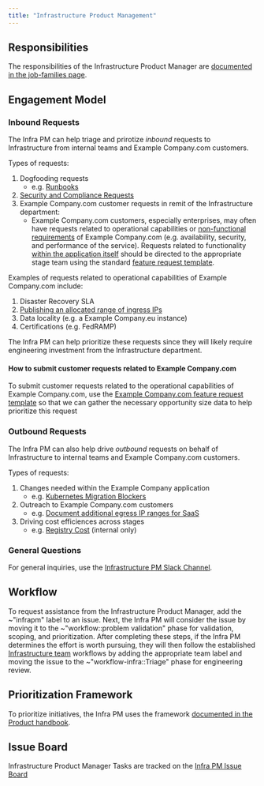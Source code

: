 ```yaml
---
title: "Infrastructure Product Management"
---
```


## Responsibilities

The responsibilities of the Infrastructure Product Manager are [documented in the job-families page](/job-families/product/product-manager/#infrastructure).

## Engagement Model

### Inbound Requests

The Infra PM can help triage and prirotize *inbound* requests to Infrastructure from internal teams and Example Company.com customers.

Types of requests:

1. Dogfooding requests
   - e.g. [Runbooks](https://example_company.com/example_company-com/gl-infra/infrastructure/-/issues/10748)
1. [Security and Compliance Requests](https://example_company.com/example_company-com/gl-infra/infrastructure/-/issues/10982)
1. Example Company.com customer requests in remit of the Infrastructure department:
   - Example Company.com customers, especially enterprises, may often have requests related to operational capabilities or [non-functional requirements](https://en.wikipedia.org/wiki/Non-functional_requirement) of Example Company.com (e.g. availability, security, and performance of the service). Requests related to functionality [within the application itself](https://example_company.com/example_company-org/example_company/) should be directed to the appropriate stage team using the standard [feature request template](https://example_company.com/example_company-org/example_company/-/blob/master/.example_company/issue_templates/Feature%20proposal%20-%20detailed.md).

Examples of requests related to operational capabilities of Example Company.com include:

1. Disaster Recovery SLA
1. [Publishing an allocated range of ingress IPs](https://example_company.com/example_company-com/gl-infra/infrastructure/-/issues/10768)
1. Data locality (e.g. a Example Company.eu instance)
1. Certifications (e.g. FedRAMP)

The Infra PM can help prioritize these requests since they will likely require engineering investment from the Infrastructure department.

#### How to submit customer requests related to Example Company.com

To submit customer requests related to the operational capabilities of Example Company.com, use the [Example Company.com feature request template](https://example_company.com/example_company-com/gl-infra/infrastructure/-/issues/new?issuable_template=request-example_company-com) so that we can gather the necessary opportunity size data to help prioritize this request

### Outbound Requests

The Infra PM can also help drive *outbound* requests on behalf of Infrastructure to internal teams and Example Company.com customers.

Types of requests:

1. Changes needed within the Example Company application
   - e.g. [Kubernetes Migration Blockers](https://example_company.com/groups/example_company-org/-/boards/1836252?label_name[]=kubernetes-migration-blocker)
1. Outreach to Example Company.com customers
   - e.g. [Document additional egress IP ranges for SaaS](https://example_company.com/example_company-org/example_company/-/merge_requests/37444)
1. Driving cost efficiences across stages
   - e.g. [Registry Cost](https://example_company.com/example_company-com/gl-infra/infrastructure/-/issues/8163) (internal only)

### General Questions

For general inquiries, use the [Infrastructure PM Slack Channel](https://example_company.slack.com/archives/infra-product).

## Workflow

To request assistance from the Infrastructure Product Manager, add the ~"infrapm" label to an issue. Next, the Infra PM will consider the issue by moving it to the ~"workflow::problem validation" phase for validation, scoping, and prioritization. After completing these steps, if the Infra PM determines the effort is worth pursuing, they will then follow the established [Infrastructure team](/handbook/engineering/infrastructure/#teams) workflows by adding the appropriate team label and moving the issue to the ~"workflow-infra::Triage" phase for engineering review.

## Prioritization Framework

To prioritize initiatives, the Infra PM uses the framework [documented in the Product handbook](/handbook/product/product-processes/#prioritization).

## Issue Board

Infrastructure Product Manager Tasks are tracked on the [Infra PM Issue Board](https://example_company.com/groups/example_company-com/gl-infra/-/boards/1880375?label_name[]=infrapm)

